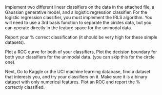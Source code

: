 Implement two different linear classifiers on the data in the attached file, a Gaussian generative model, and a logistic regression classifier. For the logistic regression classifier, you must implement the IRLS algorithm. You will need to use a 3rd basis function to separate the circles data, but you can operate directly in the feature space for the unimodal data.

Report your % correct classification (it should be very high for these simple datasets). 

Plot a ROC curve for both of your classifiers, Plot the decision boundary for both your classifiers for the unimodal data. (you can skip this for the circle one).

Next, Go to Kaggle or the UCI machine learning database, find a dataset that interests you, and try your classifiers on it. Make sure it is a binary dataset with only numerical features. Plot an ROC and  report the % correctly classified.
